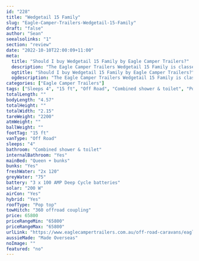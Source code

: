 ```yaml
---
id: "228"
title: "Wedgetail 15 Family"
slug: "Eagle-Camper-Trailers-Wedgetail-15-Family"
draft: "false"
author: "Sean"
seealsolinks: "1"
section: "review"
date: "2022-10-10T22:00:09+11:00"
meta:
  title: "Should I buy Wedgetail 15 Family by Eagle Camper Trailers?"
  description: "The Eagle Camper Trailers Wedgetail 15 Family is classed as Off Road, and sleeps 4 people. It is Made Overseas and comes in at 15 ft. It generally has Combined shower & toilet."
  ogtitle: "Should I buy Wedgetail 15 Family by Eagle Camper Trailers?"
  ogdescription: "The Eagle Camper Trailers Wedgetail 15 Family is classed as Off Road, and sleeps 4 people. It is Made Overseas and comes in at 15 ft. It generally has Combined shower & toilet."
categories: ["Eagle Camper Trailers"]
tags: ["Sleeps 4", "15 ft", "Off Road", "Combined shower & toilet", "Pop top", "60 - 70k", "Made Overseas"]
totalLength: ""
bodyLength: "4.57"
totalHeight: ""
totalWidth: "2.15"
tareWeight: "2200"
atmWeight: ""
ballWeight: ""
footTag: "15 ft"
vanType: "Off Road"
sleeps: "4"
bathroom: "Combined shower & toilet"
internalBathroom: "Yes"
mainBed: "Queen + bunks"
bunks: "Yes"
freshWater: "2x 120"
greyWater: "75"
battery: "3 x 100 AMP Deep Cycle batteries"
solar: "200 W"
airCon: "Yes"
hybrid: "Yes"
roofType: "Pop top"
towHitch: "360 offroad coupling"
price: 65800
priceRangeMin: "65800"
priceRangeMax: "65800"
urlLink: "https://www.eaglecampertrailers.com.au/off-road-caravans/eagle-wedgetail-15-hybrid-caravan/"
aussieMade: "Made Overseas"
noImage: ""
featured: "no"
---
```

